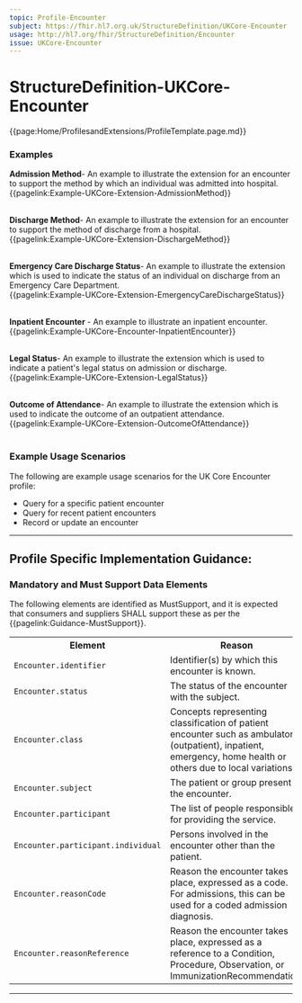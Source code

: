 ```yaml
---
topic: Profile-Encounter
subject: https://fhir.hl7.org.uk/StructureDefinition/UKCore-Encounter
usage: http://hl7.org/fhir/StructureDefinition/Encounter
issue: UKCore-Encounter
---
```

# StructureDefinition-UKCore-Encounter

<nocheck>
{{page:Home/ProfilesandExtensions/ProfileTemplate.page.md}}

<div id="Examples" class="tabcontent">
  <h3>Examples</h3>

  <b>Admission Method</b>- An example to illustrate the extension for an encounter to support the method by which an individual was admitted into hospital.<br>
  {{pagelink:Example-UKCore-Extension-AdmissionMethod}}
  <br><br>

  <b>Discharge Method</b>- An example to illustrate the extension for an encounter to support the method of discharge from a hospital.<br>
  {{pagelink:Example-UKCore-Extension-DischargeMethod}}
  <br><br>

  <b>Emergency Care Discharge Status</b>- An example to illustrate the extension which is used to indicate the status of an individual on discharge from an Emergency Care Department.<br>
  {{pagelink:Example-UKCore-Extension-EmergencyCareDischargeStatus}}
  <br><br>

<b>Inpatient Encounter</b> - An example to illustrate an inpatient encounter.
<br>{{pagelink:Example-UKCore-Encounter-InpatientEncounter}}
  <br><br>

  <b>Legal Status</b>- An example to illustrate the extension which is used to indicate a patient's legal status on admission or discharge.<br>
  {{pagelink:Example-UKCore-Extension-LegalStatus}}
  <br><br>
  
  <b>Outcome of Attendance</b>- An example to illustrate the extension which is used to indicate the outcome of an outpatient attendance.<br>
  {{pagelink:Example-UKCore-Extension-OutcomeOfAttendance}}
  <br><br>
</div>
</nocheck>


<div id="ProfileGuidance">

### Example Usage Scenarios ###
The following are example usage scenarios for the UK Core Encounter profile:

- Query for a specific patient encounter
- Query for recent patient encounters
- Record or update an encounter

<hr class="thickline">

## Profile Specific Implementation Guidance: ##

### Mandatory and Must Support Data Elements

The following elements are identified as MustSupport, and it is expected that consumers and suppliers SHALL support these as per the {{pagelink:Guidance-MustSupport}}.

<table class="assets" title="MustSupport element list">
<tr>
<th class="width30">Element</th>
<th class="width70">Reason</th>
</tr>
<tr>
<td><code>Encounter.identifier</code></td>
<td>Identifier(s) by which this encounter is known.</td>
</tr>
<tr>
<td><code>Encounter.status</code></td>
<td>The status of the encounter with the subject.</td>
</tr>
<tr>
<td><code>Encounter.class</code></td>
<td>Concepts representing classification of patient encounter such as ambulatory (outpatient), inpatient, emergency, home health or others due to local variations.</td>
</tr>
<tr>
<td><code>Encounter.subject</code></td>
<td>The patient or group present at the encounter.</td>
</tr>
<tr>
<td><code>Encounter.participant</code></td>
<td>The list of people responsible for providing the service.</td>
</tr>
<tr>
<td><code>Encounter.participant.individual</code></td>
<td>Persons involved in the encounter other than the patient.</td>
</tr>
<tr>
<td><code>Encounter.reasonCode</code></td>
<td>Reason the encounter takes place, expressed as a code. For admissions, this can be used for a coded admission diagnosis.</td>
</tr>
<tr>
<td><code>Encounter.reasonReference</code></td>
<td>Reason the encounter takes place, expressed as a reference to a Condition, Procedure, Observation, or ImmunizationRecommendation.</td>
</tr>
</table>
</div>

---